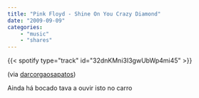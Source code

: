 ```yaml
---
title: "Pink Floyd - Shine On You Crazy Diamond"
date: "2009-09-09"
categories:
    - "music"
    - "shares"
---
```


{{< spotify type="track" id="32dnKMni3I3gwUbWp4mi45" >}}

(via [darcorgaosapatos](http://darcorgaosapatos.tumblr.com/))

Ainda há bocado tava a ouvir isto no carro
